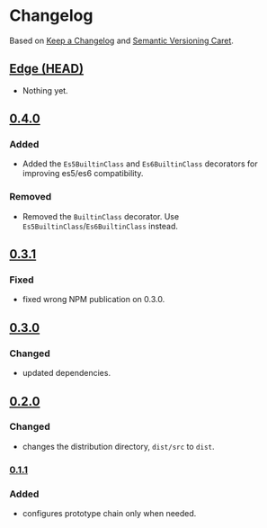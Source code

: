 
# Changelog

Based on [Keep a Changelog] and [Semantic Versioning Caret].

## [Edge (HEAD)][edge]

* Nothing yet.

## [0.4.0]

### Added

* Added the `Es5BuiltinClass` and `Es6BuiltinClass` decorators for improving es5/es6 compatibility. 

### Removed

* Removed the `BuiltinClass` decorator. Use `Es5BuiltinClass`/`Es6BuiltinClass` instead.

## [0.3.1]

### Fixed

* fixed wrong NPM publication on 0.3.0.

## [0.3.0]

### Changed

* updated dependencies.

## [0.2.0]

### Changed

* changes the distribution directory, `dist/src` to `dist`.

### [0.1.1]

### Added

* configures prototype chain only when needed.

[Keep a Changelog]: http://keepachangelog.com/en/1.0.0/
[Semantic Versioning Caret]: https://github.com/myowncake/semver-caret
[edge]: https://github.com/typescript-plus/builtin-class-decorator/compare/v0.3.2...HEAD
[0.4.0]: https://github.com/typescript-plus/builtin-class-decorator/compare/v0.3.1...v0.4.0
[0.3.1]: https://github.com/typescript-plus/builtin-class-decorator/compare/v0.3.0...v0.3.1
[0.3.0]: https://github.com/typescript-plus/builtin-class-decorator/compare/v0.2.0...v0.3.0
[0.2.0]: https://github.com/typescript-plus/builtin-class-decorator/compare/v0.1.1...v0.2.0
[0.1.1]: https://github.com/typescript-plus/builtin-class-decorator/compare/v0.1.0...v0.1.1
